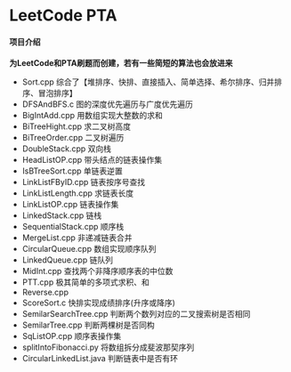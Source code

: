 # LeetCode PTA

#### 项目介绍

**为LeetCode和PTA刷题而创建，若有一些简短的算法也会放进来**

- Sort.cpp  综合了【堆排序、快排、直接插入、简单选择、希尔排序、归并排序、冒泡排序】
- DFSAndBFS.c  图的深度优先遍历与广度优先遍历
- BigIntAdd.cpp 用数组实现大整数的求和
- BiTreeHight.cpp  求二叉树高度
- BiTreeOrder.cpp   二叉树遍历
- DoubleStack.cpp  双向栈
- HeadListOP.cpp   带头结点的链表操作集
- IsBTreeSort.cpp  单链表逆置
- LinkListFByID.cpp 链表按序号查找
- LinkListLength.cpp  求链表长度
- LinkListOP.cpp  链表操作集
- LinkedStack.cpp  链栈
- SequentialStack.cpp  顺序栈
- MergeList.cpp  非递减链表合并
- CircularQueue.cpp  数组实现顺序队列
- LinkedQueue.cpp  链队列
- MidInt.cpp 查找两个非降序顺序表的中位数
- PTT.cpp  极其简单的多项式求积、和
- Reverse.cpp  
- ScoreSort.c  快排实现成绩排序(升序或降序)
- SemilarSearchTree.cpp  判断两个数列对应的二叉搜索树是否相同
- SemilarTree.cpp  判断两棵树是否同构
- SqListOP.cpp   顺序表操作集
- splitIntoFibonacci.py 将数组拆分成斐波那契序列
- CircularLinkedList.java 判断链表中是否有环

